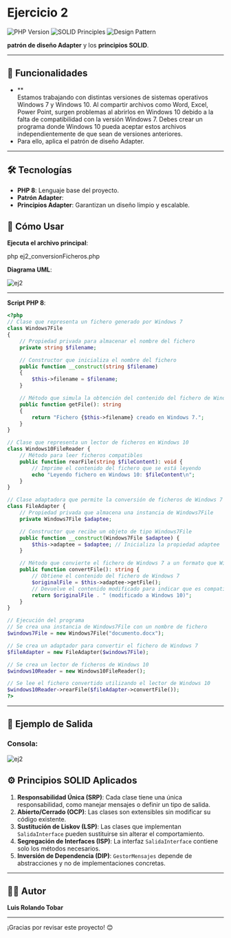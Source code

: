 # Ejercicio 2

![PHP Version](https://img.shields.io/badge/PHP-8-blue.svg) ![SOLID Principles](https://img.shields.io/badge/SOLID-Principles-green.svg) ![Design Pattern](https://img.shields.io/badge/Design%20Pattern-Adapter-orange.svg)

**patrón de diseño Adapter** y los **principios SOLID**.

---

## 🚀 Funcionalidades

- **	
Estamos trabajando con distintas versiones de sistemas operativos Windows 7 y Windows 10.
Al compartir archivos como Word, Excel, Power Point, surgen problemas al abrirlos en Windows 10 debido a
la falta de compatibilidad con la versión Windows 7. Debes crear un programa donde Windows 10 pueda
aceptar estos archivos independientemente de que sean de versiones anteriores.
- Para ello, aplica el patrón de diseño Adapter.

---

## 🛠️ Tecnologías

- **PHP 8**: Lenguaje base del proyecto.
- **Patrón Adapter**: 
- **Principios Adapter**: Garantizan un diseño limpio y escalable.


## 📜 Cómo Usar

**Ejecuta el archivo principal**:

php ej2_conversionFicheros.php

**Diagrama UML**:

![ej2](https://github.com/user-attachments/assets/6bfe7951-7f3d-4177-b399-eaffeda06e66)


---
**Script PHP 8**:
```php
<?php
// Clase que representa un fichero generado por Windows 7
class Windows7File
{
    // Propiedad privada para almacenar el nombre del fichero
    private string $filename;

    // Constructor que inicializa el nombre del fichero
    public function __construct(string $filename)
    {
        $this->filename = $filename;
    }

    // Método que simula la obtención del contenido del fichero de Windows 7
    public function getFile(): string
    {
        return "Fichero {$this->filename} creado en Windows 7.";
    }
}

// Clase que representa un lector de ficheros en Windows 10
class Windows10FileReader {
    // Método para leer ficheros compatibles
    public function rearFile(string $fileContent): void {
        // Imprime el contenido del fichero que se está leyendo
        echo "Leyendo fichero en Windows 10: $fileContent\n";
    }
}

// Clase adaptadora que permite la conversión de ficheros de Windows 7 a Windows 10
class FileAdapter {
    // Propiedad privada que almacena una instancia de Windows7File
    private Windows7File $adaptee;

    // Constructor que recibe un objeto de tipo Windows7File
    public function __construct(Windows7File $adaptee) {
        $this->adaptee = $adaptee; // Inicializa la propiedad adaptee
    }

    // Método que convierte el fichero de Windows 7 a un formato que Windows 10 puede leer
    public function convertFile(): string {
        // Obtiene el contenido del fichero de Windows 7
        $originalFile = $this->adaptee->getFile();
        // Devuelve el contenido modificado para indicar que es compatible con Windows 10
        return $originalFile . " (modificado a Windows 10)";
    }
}

// Ejecución del programa
// Se crea una instancia de Windows7File con un nombre de fichero
$windows7File = new Windows7File("documento.docx");

// Se crea un adaptador para convertir el fichero de Windows 7
$fileAdapter = new FileAdapter($windows7File);

// Se crea un lector de ficheros de Windows 10
$windows10Reader = new Windows10FileReader();

// Se lee el fichero convertido utilizando el lector de Windows 10
$windows10Reader->rearFile($fileAdapter->convertFile());
?>
```
---
## 📝 Ejemplo de Salida

### Consola:


![ej2](https://github.com/user-attachments/assets/bf023f81-8cd1-4acd-a127-8d95ceafd3b9)



## ⚙️ Principios SOLID Aplicados

1. **Responsabilidad Única (SRP)**: Cada clase tiene una única responsabilidad, como manejar mensajes o definir un tipo de salida.
2. **Abierto/Cerrado (OCP)**: Las clases son extensibles sin modificar su código existente.
3. **Sustitución de Liskov (LSP)**: Las clases que implementan `SalidaInterface` pueden sustituirse sin alterar el comportamiento.
4. **Segregación de Interfaces (ISP)**: La interfaz `SalidaInterface` contiene solo los métodos necesarios.
5. **Inversión de Dependencia (DIP)**: `GestorMensajes` depende de abstracciones y no de implementaciones concretas.

---




## 👨‍💻 Autor

**Luis Rolando Tobar**  


---

¡Gracias por revisar este proyecto! 😊
